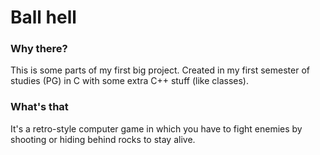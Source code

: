 # Ball hell
### Why there?
This is some parts of my first big project. Created in my first semester of studies (PG) in C with some extra C++ stuff (like classes).
### What's that
It's a retro-style computer game in which you have to fight enemies by shooting or hiding behind rocks to stay alive. <br/>
